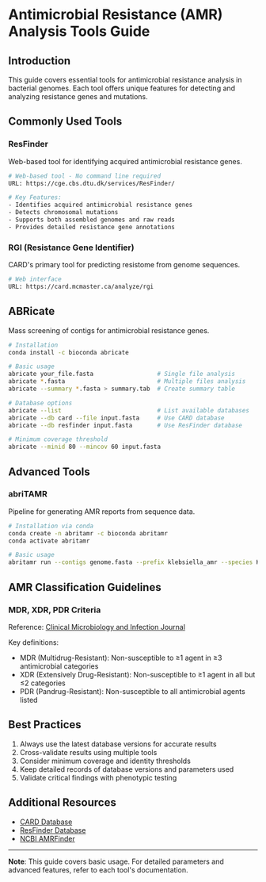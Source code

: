 # Antimicrobial Resistance (AMR) Analysis Tools Guide

## Introduction
This guide covers essential tools for antimicrobial resistance analysis in bacterial genomes. Each tool offers unique features for detecting and analyzing resistance genes and mutations.

## Commonly Used Tools

### ResFinder
Web-based tool for identifying acquired antimicrobial resistance genes.

```bash
# Web-based tool - No command line required
URL: https://cge.cbs.dtu.dk/services/ResFinder/

# Key Features:
- Identifies acquired antimicrobial resistance genes
- Detects chromosomal mutations
- Supports both assembled genomes and raw reads
- Provides detailed resistance gene annotations
```

### RGI (Resistance Gene Identifier)
CARD's primary tool for predicting resistome from genome sequences.

```bash
# Web interface
URL: https://card.mcmaster.ca/analyze/rgi
```

## ABRicate
Mass screening of contigs for antimicrobial resistance genes.

```bash
# Installation
conda install -c bioconda abricate

# Basic usage
abricate your_file.fasta                  # Single file analysis
abricate *.fasta                          # Multiple files analysis
abricate --summary *.fasta > summary.tab  # Create summary table

# Database options
abricate --list                           # List available databases
abricate --db card --file input.fasta     # Use CARD database
abricate --db resfinder input.fasta       # Use ResFinder database

# Minimum coverage threshold
abricate --minid 80 --mincov 60 input.fasta
```

## Advanced Tools

### abriTAMR
Pipeline for generating AMR reports from sequence data.

```bash
# Installation via conda
conda create -n abritamr -c bioconda abritamr
conda activate abritamr

# Basic usage
abritamr run --contigs genome.fasta --prefix klebsiella_amr --species Klebsiella_pneumoniae
```

## AMR Classification Guidelines

### MDR, XDR, PDR Criteria
Reference: [Clinical Microbiology and Infection Journal](https://www.clinicalmicrobiologyandinfection.com/article/S1198-743X(14)61632-3/fulltext)

Key definitions:
- MDR (Multidrug-Resistant): Non-susceptible to ≥1 agent in ≥3 antimicrobial categories
- XDR (Extensively Drug-Resistant): Non-susceptible to ≥1 agent in all but ≤2 categories
- PDR (Pandrug-Resistant): Non-susceptible to all antimicrobial agents listed

## Best Practices

1. Always use the latest database versions for accurate results
2. Cross-validate results using multiple tools
3. Consider minimum coverage and identity thresholds
4. Keep detailed records of database versions and parameters used
5. Validate critical findings with phenotypic testing

## Additional Resources

- [CARD Database](https://card.mcmaster.ca/)
- [ResFinder Database](https://cge.cbs.dtu.dk/services/ResFinder/)
- [NCBI AMRFinder](https://www.ncbi.nlm.nih.gov/pathogens/antimicrobial-resistance/)

---
**Note**: This guide covers basic usage. For detailed parameters and advanced features, refer to each tool's documentation.

